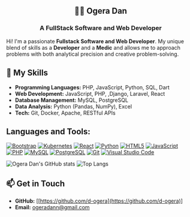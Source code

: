 <h2 align="center">👨‍💻 Ogera Dan</h2>
<h3 align="center">A FullStack Software and Web Developer</h3>

Hi! I'm a passionate **Fullstack Software and Web Developer**. My unique blend of skills as a  **Developer** and a **Medic** and allows me to approach problems with both analytical precision and creative problem-solving.

## 🔧 My Skills

- **Programming Languages:** PHP, JavaScript, Python, SQL, Dart
- **Web Development:** JavaScript, PHP, ,Django, Laravel, React
- **Database Management:** MySQL, PostgreSQL
- **Data Analysis:** Python (Pandas, NumPy), Excel
- **Tech:** Git, Docker, Apache, RESTful APIs

## Languages and Tools:

[![Bootstrap](https://img.shields.io/badge/-Bootstrap-563D7C?style=flat&logo=bootstrap&logoColor=white)](https://getbootstrap.com/)
[![Kubernetes](https://img.shields.io/badge/-Kubernetes-326CE5?style=flat&logo=kubernetes&logoColor=white)](https://kubernetes.io/)
[![React](https://img.shields.io/badge/-React-61DAFB?style=flat&logo=react&logoColor=black)](https://reactjs.org/)
[![Python](https://img.shields.io/badge/-Python-3776AB?style=flat&logo=python&logoColor=white)](https://www.python.org/)
[![HTML5](https://img.shields.io/badge/-HTML5-E34F26?style=flat&logo=html5&logoColor=white)](https://developer.mozilla.org/en-US/docs/Web/Guide/HTML/HTML5)
[![JavaScript](https://img.shields.io/badge/-JavaScript-F7DF1E?style=flat&logo=javascript&logoColor=black)](https://www.javascript.com/)
[![PHP](https://img.shields.io/badge/-PHP-777BB4?style=flat&logo=php&logoColor=white)](https://www.php.net/)
[![MySQL](https://img.shields.io/badge/-MySQL-4479A1?style=flat&logo=mysql&logoColor=white)](https://www.mysql.com/)
[![PostgreSQL](https://img.shields.io/badge/-PostgreSQL-336791?style=flat&logo=postgresql&logoColor=white)](https://www.postgresql.org/)
[![Git](https://img.shields.io/badge/-Git-F05032?style=flat&logo=git&logoColor=white)](https://git-scm.com/)
[![Visual Studio Code](https://img.shields.io/badge/-VS%20Code-007ACC?style=flat&logo=visual-studio-code&logoColor=white)](https://code.visualstudio.com/)


 ![Ogera Dan's GitHub stats](https://github-readme-stats.vercel.app/api?username=d-ogera&show_icons=true&theme=radical)  ![Top Langs](https://github-readme-stats.vercel.app/api/top-langs/?username=d-ogera&layout=compact&theme=radical) 

## 📫 Get in Touch

- **GitHub:** [[https://github.com/d-ogera](https://github.com/d-ogera)]
- **Email:** [ogeradann@gmail.com](mailto:ogeradann@gmail.com)
